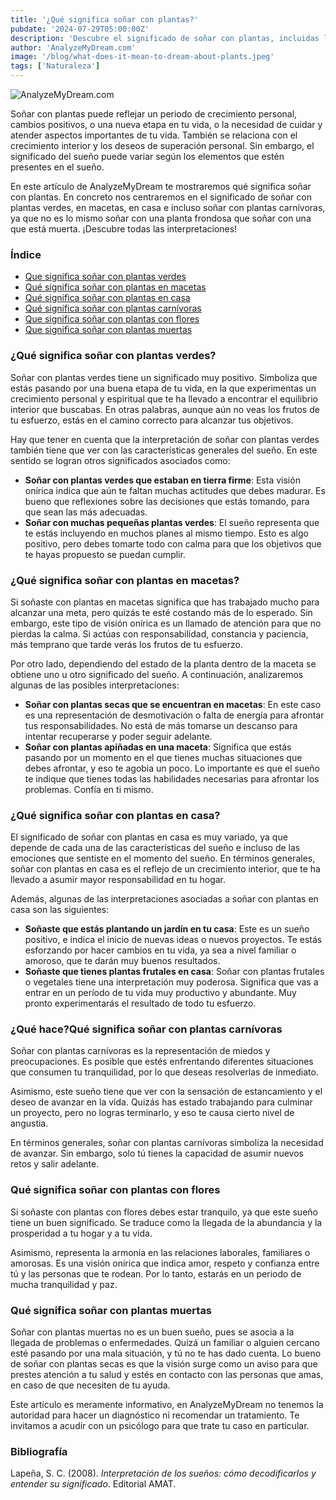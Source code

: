```yaml
---
title: '¿Qué significa soñar con plantas?'
pubdate: '2024-07-29T05:00:00Z'
description: 'Descubre el significado de soñar con plantas, incluidas las interpretaciones de plantas verdes, plantas en macetas, plantas de interior, plantas carnívoras, plantas con flores y plantas muertas.'
author: 'AnalyzeMyDream.com'
image: '/blog/what-does-it-mean-to-dream-about-plants.jpeg'
tags: ['Naturaleza']
---
```


![AnalyzeMyDream.com](/blog/what-does-it-mean-to-dream-about-plants.jpeg)

Soñar con plantas puede reflejar un periodo de crecimiento personal, cambios positivos, o una nueva etapa en tu vida, o la necesidad de cuidar y atender aspectos importantes de tu vida. También se relaciona con el crecimiento interior y los deseos de superación personal. Sin embargo, el significado del sueño puede variar según los elementos que estén presentes en el sueño.

En este artículo de AnalyzeMyDream te mostraremos qué significa soñar con plantas. En concreto nos centraremos en el significado de soñar con plantas verdes, en macetas, en casa e incluso soñar con plantas carnívoras, ya que no es lo mismo soñar con una planta frondosa que soñar con una que está muerta. ¡Descubre todas las interpretaciones!

### Índice

- [Que significa soñar con plantas verdes](#que-significa-soñar-con-plantas-verdes)
- [Qué significa soñar con plantas en macetas](#que-significa-soñar-con-plantas-en-macetas)
- [Qué significa soñar con plantas en casa](#que-significa-soñar-con-plantas-en-casa)
- [Qué significa soñar con plantas carnívoras](#que-significa-soñar-con-plantas-carnívoras)
- [Que significa soñar con plantas con flores](#que-significa-soñar-con-plantas-con-flores)
- [Que significa soñar con plantas muertas](#que-significa-soñar-con-plantas-muertas)

### ¿Qué significa soñar con plantas verdes?

Soñar con plantas verdes tiene un significado muy positivo. Simboliza que estás pasando por una buena etapa de tu vida, en la que experimentas un crecimiento personal y espiritual que te ha llevado a encontrar el equilibrio interior que buscabas. En otras palabras, aunque aún no veas los frutos de tu esfuerzo, estás en el camino correcto para alcanzar tus objetivos.

Hay que tener en cuenta que la interpretación de soñar con plantas verdes también tiene que ver con las características generales del sueño. En este sentido se logran otros significados asociados como:

- **Soñar con plantas verdes que estaban en tierra firme**: Esta visión onírica indica que aún te faltan muchas actitudes que debes madurar. Es bueno que reflexiones sobre las decisiones que estás tomando, para que sean las más adecuadas.
- **Soñar con muchas pequeñas plantas verdes**: El sueño representa que te estás incluyendo en muchos planes al mismo tiempo. Esto es algo positivo, pero debes tomarte todo con calma para que los objetivos que te hayas propuesto se puedan cumplir.

### ¿Qué significa soñar con plantas en macetas?

Si soñaste con plantas en macetas significa que has trabajado mucho para alcanzar una meta, pero quizás te esté costando más de lo esperado. Sin embargo, este tipo de visión onírica es un llamado de atención para que no pierdas la calma. Si actúas con responsabilidad, constancia y paciencia, más temprano que tarde verás los frutos de tu esfuerzo.

Por otro lado, dependiendo del estado de la planta dentro de la maceta se obtiene uno u otro significado del sueño. A continuación, analizaremos algunas de las posibles interpretaciones:

- **Soñar con plantas secas que se encuentran en macetas**: En este caso es una representación de desmotivación o falta de energía para afrontar tus responsabilidades. No está de más tomarse un descanso para intentar recuperarse y poder seguir adelante.
- **Soñar con plantas apiñadas en una maceta**: Significa que estás pasando por un momento en el que tienes muchas situaciones que debes afrontar, y eso te agobia un poco. Lo importante es que el sueño te indique que tienes todas las habilidades necesarias para afrontar los problemas. Confía en ti mismo.

### ¿Qué significa soñar con plantas en casa?

El significado de soñar con plantas en casa es muy variado, ya que depende de cada una de las características del sueño e incluso de las emociones que sentiste en el momento del sueño. En términos generales, soñar con plantas en casa es el reflejo de un crecimiento interior, que te ha llevado a asumir mayor responsabilidad en tu hogar.

Además, algunas de las interpretaciones asociadas a soñar con plantas en casa son las siguientes:

- **Soñaste que estás plantando un jardín en tu casa**: Este es un sueño positivo, e indica el inicio de nuevas ideas o nuevos proyectos. Te estás esforzando por hacer cambios en tu vida, ya sea a nivel familiar o amoroso, que te darán muy buenos resultados.
- **Soñaste que tienes plantas frutales en casa**: Soñar con plantas frutales o vegetales tiene una interpretación muy poderosa. Significa que vas a entrar en un período de tu vida muy productivo y abundante. Muy pronto experimentarás el resultado de todo tu esfuerzo.

### ¿Qué hace?Qué significa soñar con plantas carnívoras

Soñar con plantas carnívoras es la representación de miedos y preocupaciones. Es posible que estés enfrentando diferentes situaciones que consumen tu tranquilidad, por lo que deseas resolverlas de inmediato.

Asimismo, este sueño tiene que ver con la sensación de estancamiento y el deseo de avanzar en la vida. Quizás has estado trabajando para culminar un proyecto, pero no logras terminarlo, y eso te causa cierto nivel de angustia.

En términos generales, soñar con plantas carnívoras simboliza la necesidad de avanzar. Sin embargo, solo tú tienes la capacidad de asumir nuevos retos y salir adelante.

### Qué significa soñar con plantas con flores

Si soñaste con plantas con flores debes estar tranquilo, ya que este sueño tiene un buen significado. Se traduce como la llegada de la abundancia y la prosperidad a tu hogar y a tu vida.

Asimismo, representa la armonía en las relaciones laborales, familiares o amorosas. Es una visión onírica que indica amor, respeto y confianza entre tú y las personas que te rodean. Por lo tanto, estarás en un periodo de mucha tranquilidad y paz.

### Qué significa soñar con plantas muertas

Soñar con plantas muertas no es un buen sueño, pues se asocia a la llegada de problemas o enfermedades. Quizá un familiar o alguien cercano esté pasando por una mala situación, y tú no te has dado cuenta. Lo bueno de soñar con plantas secas es que la visión surge como un aviso para que prestes atención a tu salud y estés en contacto con las personas que amas, en caso de que necesiten de tu ayuda.

Este artículo es meramente informativo, en AnalyzeMyDream no tenemos la autoridad para hacer un diagnóstico ni recomendar un tratamiento. Te invitamos a acudir con un psicólogo para que trate tu caso en particular.

### Bibliografía

Lapeña, S. C. (2008). *Interpretación de los sueños: cómo decodificarlos y entender su significado*. Editorial AMAT.